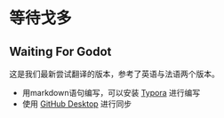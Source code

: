 # 等待戈多
## Waiting For Godot

这是我们最新尝试翻译的版本，参考了英语与法语两个版本。

* 用markdown语句编写，可以安装 [Typora](https://typora.io/) 进行编写
* 使用 [GitHub Desktop](https://desktop.github.com/) 进行同步

